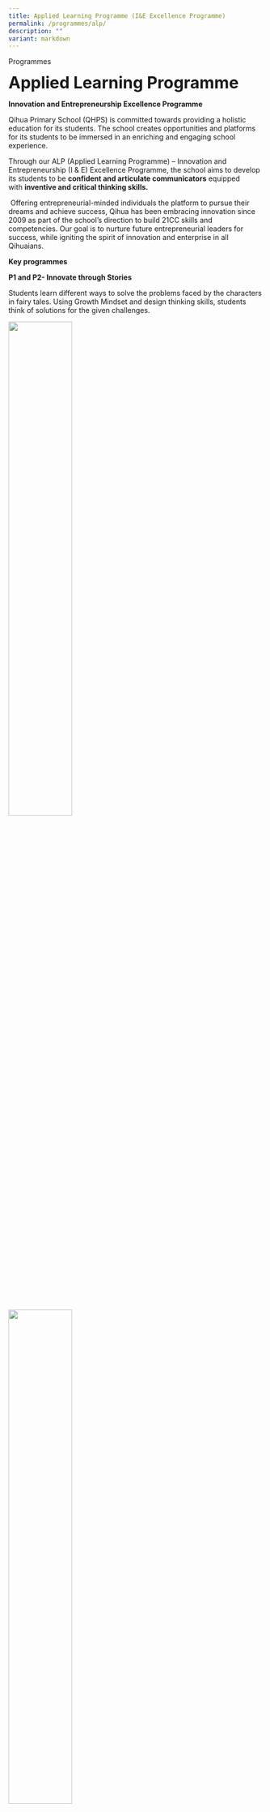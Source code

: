 ```yaml
---
title: Applied Learning Programme (I&E Excellence Programme)
permalink: /programmes/alp/
description: ""
variant: markdown
---
```

Programmes

**<font size="6">Applied Learning Programme</font>**

**Innovation and Entrepreneurship Excellence Programme**

Qihua Primary School (QHPS) is committed towards providing a holistic education for its students. The school creates opportunities and platforms for its students to be immersed in an enriching and engaging school experience.

Through our ALP (Applied Learning Programme) – Innovation and Entrepreneurship (I &amp; E) Excellence Programme, the school aims to develop its students to be&nbsp;**confident and articulate communicators**&nbsp;equipped with&nbsp;**inventive and critical thinking skills.**

&nbsp;Offering entrepreneurial-minded individuals the platform to pursue their dreams and achieve success, Qihua has been embracing innovation since 2009 as part of the school’s direction to build 21CC skills and competencies. Our goal is to nurture future entrepreneurial leaders for success, while igniting the spirit of innovation and enterprise in all Qihuaians.

**Key programmes**

**P1 and P2- Innovate through Stories**

Students learn different ways to solve the problems faced by the characters in fairy tales. Using Growth Mindset and design thinking skills, students think of solutions for the given challenges.

<img src="/images/Programmes/ALP%201.jpeg" style="width:50%">

<img src="/images/Programmes/ALP%202.jpeg" style="width:50%">

**P3 Interdisciplinary Project Work (IPW) – Sail Car**

Inter-disciplinary Project Work (IPW) for P3 , enabled students to acquire skills like design thinking, collaboration, communication and independent learning, Hence our budding Qihua engineers created, experimented and raced their unique designs in the classrooms.

<img src="/images/Programmes/ALP%203.jpeg" style="width:50%">


<img src="/images/Programmes/ALP%204.jpeg" style="width:50%">


<img src="/images/Programmes/ALP%205.jpeg" style="width:50%">


**P4 – Make the Change**

P4 students attended a Social Entrepreneurship Innovation Programme, Make-The-Change which helped students to recognise the various social issues faced in our communities. This programme inculcated positive values and habits through exposure to real life situations and case studies. Students were then given the opportunity to actualise their innovative solutions through a social campaign based on design thinking skills.

<img src="/images/Programmes/ALP%206.jpg" style="width:40%">


<img src="/images/Programmes/ALP%207.jpg" style="width:50%">


<img src="/images/Programmes/ALP%208.jpg" style="width:50%">


**P5 – Interdisciplinary Project Work (IPW) – Micro:bit**

Our P5 students discovered for themselves the magic of coding and the joy in inventing products of their imagination. During the project, our futuristic young wizards battled with time to innovate and invent products! They toggled with the micro:bit codings and brainstormed for ideas to build fitness products and design games for varying target groups. They whisked through the design thinking process to integrate micro:bit with their designs.

<img src="/images/Programmes/ALP%209.jpg" style="width:50%">


<img src="/images/Programmes/ALP%2010.jpeg" style="width:50%">


**P5 – IvP (Innovation Programme)**

Twenty of our Primary 5 students took part in IvP (Innovation Programme), a eight-month programme overseen by the MOE GEP branch. Guided by their teacher mentors, the students learnt skills which included problem-finding, idea generation and prototyping.

<img src="/images/Programmes/ALP%2011.jpg" style="width:50%">

<img src="/images/Programmes/ALP%2012.jpg" style="width:50%">


**P6 – Bizkid$**

P6 students participated in a 4-week I&amp;E programme under the guidance of their teachers to come up with innovative products using problem solving techniques such as ideation and design thinking.This post PSLE programme also introduced students to financial literacy and entrepreneurship.

**InnoJOY Fest**

InnoJOY is a platform to showcase our students’ innovative works and develop their confidence and communication skills . Through this platform, the innovation and entrepreneurship spirit is encouraged among staff and students.

<img src="/images/Programmes/ALP%2013.jpg" style="width:50%">


<img src="/images/Programmes/ALP%2014.jpg" style="width:50%">


<img src="/images/Programmes/ALP%2015.jpg" style="width:50%">
